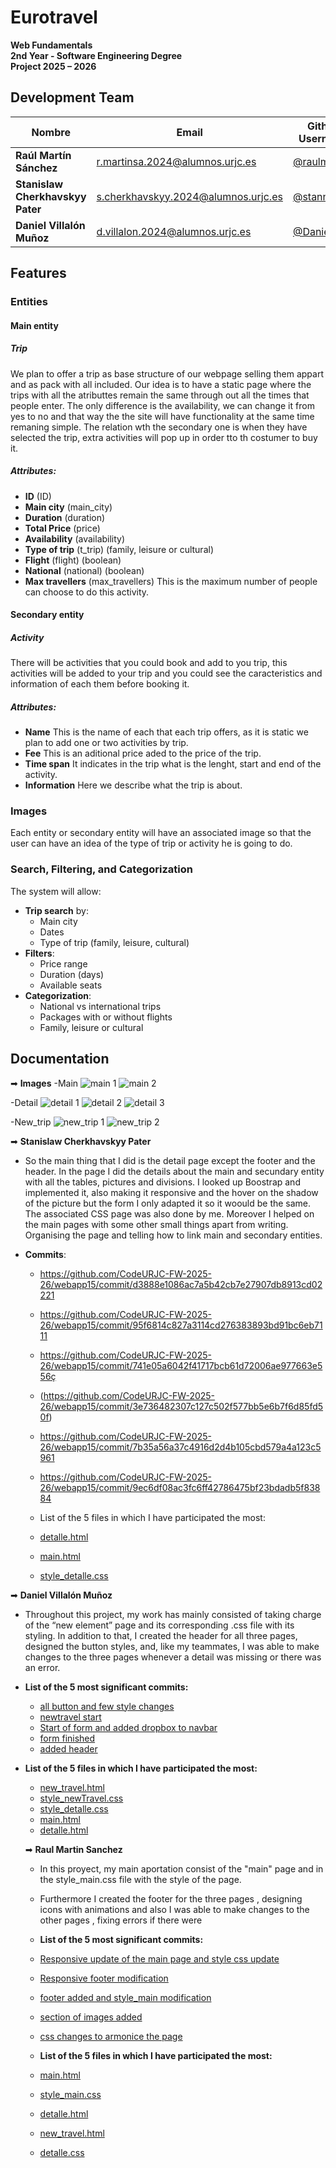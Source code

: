 # Eurotravel
**Web Fundamentals**  
**2nd Year - Software Engineering Degree**  
**Project 2025 – 2026**


##  Development Team
| Nombre                           | Email                                          | Github Username                         |
|----------------------------------|------------------------------------------------|-----------------------------------------|
| **Raúl Martín Sánchez**          | [r.martinsa.2024@alumnos.urjc.es](mailto:r.martinsa.2024@alumnos.urjc.es) | [@raulmrtnsa](https://github.com/raulmrtnsa) |
| **Stanislaw Cherkhavskyy Pater** | [s.cherkhavskyy.2024@alumnos.urjc.es](mailto:s.cherkhavskyy.2024@alumnos.urjc.es) | [@stann15](https://github.com/stann15)   |
| **Daniel Villalón Muñoz**        | [d.villalon.2024@alumnos.urjc.es](mailto:d.villalon.2024@alumnos.urjc.es)   | [@DanielVM6](https://github.com/DanielVM6) |

## Features 

### Entities
  
#### Main entity

##### Trip 
We plan to offer a trip as base structure of our webpage selling them appart and as pack with all included. Our idea is to have a static page where the trips with all the atributtes remain the same through out all the times that people enter. The only difference is the availability, we can change it from yes to no and that way the the site will have functionality at the same time remaning simple. The relation wth the secondary one is when they have selected the trip, extra activities will pop up in order tto th costumer to buy it.

##### Attributes:
- **ID** (ID)
- **Main city**  (main_city)
- **Duration** (duration)  
- **Total Price** (price)   
- **Availability** (availability)
- **Type of trip** (t_trip) (family, leisure or cultural) 
- **Flight** (flight) (boolean)
- **National** (national) (boolean)
- **Max travellers** (max_travellers) This is the maximum number of people can choose to do this activity.
  
#### Secondary entity

##### Activity
There will be activities that you could book and add to you trip, this activities will be added to your trip and you could see the caracteristics and information of each them before booking it.

##### Attributes:
- **Name** This is the name of each that each trip offers, as it is static we plan to add one or two activities by trip. 
- **Fee** This is an aditional price aded to the price of the trip.  
- **Time span**  It indicates in the trip what is the lenght, start and end of the activity. 
- **Information** Here we describe what the trip is about.
  
### Images
Each entity or secondary entity will have an associated image so that the user can have an idea of ​​the type of trip or activity he is going to do.

### Search, Filtering, and Categorization

The system will allow:

- **Trip search** by:
  - Main city
  - Dates
  - Type of trip (family, leisure, cultural)
- **Filters**:
  - Price range
  - Duration (days)
  - Available seats
- **Categorization**:
  - National vs international trips  
  - Packages with or without flights  
  - Family, leisure or cultural

## Documentation

➡ **Images**
  -Main
  ![main 1](image-1.png)
  ![main 2](image-2.png)

  -Detail
  ![detail 1](image-3.png)
  ![detail 2](image-4.png)
  ![detail 3](image-5.png)

  -New_trip
  ![new_trip 1](image-6.png)
  ![new_trip 2](image-7.png)

➡ **Stanislaw Cherkhavskyy Pater**
- So the main thing that I did is the detail page except the footer and the header. In the page I did the details about the main and secundary entity with all the tables, pictures and divisions. I looked up Boostrap and implemented it, also making it responsive and the hover on the shadow of the picture but the form I only adapted it so it woould be the same. The associated CSS page was also done by me. Moreover I helped on the main pages with some other small things apart from writing. Organising the page and telling how to link main and secondary entities.

- **Commits**:
  - https://github.com/CodeURJC-FW-2025-26/webapp15/commit/d3888e1086ac7a5b42cb7e27907db8913cd02221
  - https://github.com/CodeURJC-FW-2025-26/webapp15/commit/95f6814c827a3114cd276383893bd91bc6eb7111
  - https://github.com/CodeURJC-FW-2025-26/webapp15/commit/741e05a6042f41717bcb61d72006ae977663e556ç
  - (https://github.com/CodeURJC-FW-2025-26/webapp15/commit/3e736482307c127c502f577bb5e6b7f6d85fd50f) 
  - https://github.com/CodeURJC-FW-2025-26/webapp15/commit/7b35a56a37c4916d2d4b105cbd579a4a123c5961
  - https://github.com/CodeURJC-FW-2025-26/webapp15/commit/9ec6df08ac3fc6ff42786475bf23bdadb5f83884

  - List of the 5 files in which I have participated the most:
  - [detalle.html](detalle.html)
  - [main.html](main.html)
  - [style_detalle.css](style_detalle.css)
  

➡ **Daniel Villalón Muñoz**
- Throughout this project, my work has mainly consisted of taking charge of the “new element” page and its corresponding .css file with its styling.
In addition to that, I created the header for all three pages, designed the button styles, and, like my teammates, I was able to make changes to the three pages whenever a detail was missing or there was an error.

- **List of the 5 most significant commits:**
  - [all button and few style changes](https://github.com/CodeURJC-FW-2025-26/webapp15/commit/a0739c97bd9f8516bc626075517cdbd33a731894)
  - [newtravel start](https://github.com/CodeURJC-FW-2025-26/webapp15/commit/8e2102fe87071ec4442fad5a2e6f3882ba4940e0)
  - [Start of form and added dropbox to navbar](https://github.com/CodeURJC-FW-2025-26/webapp15/commit/6a3237a535c8bbd5863804825396eb8c5fe7a949)
  - [form finished](https://github.com/CodeURJC-FW-2025-26/webapp15/commit/6f0c37a7661bfc8cd89eefe55fb7380954457f26)
  - [added header](https://github.com/CodeURJC-FW-2025-26/webapp15/commit/de7d013f369011bbf81598a102a67e9b2a77c8e7)

- **List of the 5 files in which I have participated the most:**
  - [new_travel.html](new_travel.html)
  - [style_newTravel.css](style_newTravel.css)
  - [style_detalle.css](style_detalle.css)
  - [main.html](main.html)
  - [detalle.html](detalle.html)

  ➡ **Raul Martin Sanchez**
  - In this proyect, my main aportation consist of the "main" page and in the style_main.css file with the style of the page.
  - Furthermore I created the footer for the three pages , designing icons with animations and also I was able to make changes to the other pages , fixing errors if there were

  - **List of the 5 most significant commits:**
  - [Responsive update of the main page and style css update](https://github.com/CodeURJC-FW-2025-26/webapp15/commit/11808d3fbc8386e33d347347d3c16b1248b36654)
  - [Responsive footer modification](https://github.com/CodeURJC-FW-2025-26/webapp15/commit/b3cc27ce117a3a99fe6f40c54aa688a3a86ee47a)
  - [footer added and style_main modification](https://github.com/CodeURJC-FW-2025-26/webapp15/commit/be93a173329d21e9f33ee8bb22a229d598a38ebb)
  - [section of images added](https://github.com/CodeURJC-FW-2025-26/webapp15/commit/66ecbd61122cf3ef5d556bfba43661290e8fefbb)
  - [css changes to armonice the page](https://github.com/CodeURJC-FW-2025-26/webapp15/commit/a7c8b2d39f80fced6ae67c7babc3e0d3e8dca902)

  - **List of the 5 files in which I have participated the most:**
  - [main.html](main.html)
  - [style_main.css](style_main.css)
  - [detalle.html](detalle.html)
  - [new_travel.html](new_travel.html)
  - [detalle.css](detalle.css)

  